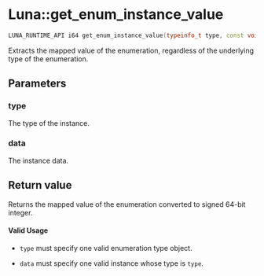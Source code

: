 # Luna::get_enum_instance_value

```c++
LUNA_RUNTIME_API i64 get_enum_instance_value(typeinfo_t type, const void *data)
```

Extracts the mapped value of the enumeration, regardless of the underlying type of the enumeration. 



## Parameters
### type
The type of the instance. 

### data
The instance data. 

## Return value
Returns the mapped value of the enumeration converted to signed 64-bit integer. 

#### Valid Usage
* `type` must specify one valid enumeration type object.

* `data` must specify one valid instance whose type is `type`. 

